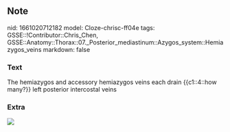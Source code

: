 ## Note
nid: 1661020712182
model: Cloze-chrisc-ff04e
tags: GSSE::!Contributor::Chris_Chen, GSSE::Anatomy::Thorax::07._Posterior_mediastinum::Azygos_system::Hemiazygos_veins
markdown: false

### Text
The hemiazygos and accessory hemiazygos veins each drain {{c1::4::how many?}} left posterior intercostal veins

### Extra
<img src="thorax017.png">
